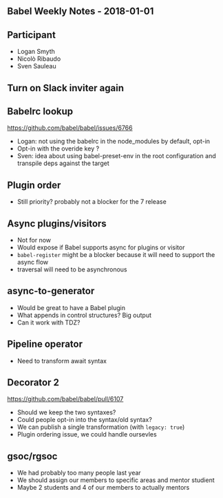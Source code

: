 ## Babel Weekly Notes - 2018-01-01

## Participant

- Logan Smyth
- Nicolò Ribaudo
- Sven Sauleau

## Turn on Slack inviter again

## Babelrc lookup

https://github.com/babel/babel/issues/6766

- Logan: not using the babelrc in the node_modules by default, opt-in
- Opt-in with the overide key ?
- Sven: idea about using babel-preset-env in the root configuration and transpile deps against the target

## Plugin order

- Still priority? probably not a blocker for the 7 release

## Async plugins/visitors

- Not for now
- Would expose if Babel supports async for plugins or visitor
- `babel-register` might be a blocker because it will need to support the async flow
- traversal will need to be asynchronous

## async-to-generator

- Would be great to have a Babel plugin
- What appends in control structures? Big output
- Can it work with TDZ?

## Pipeline operator

- Need to transform await syntax


## Decorator 2 

https://github.com/babel/babel/pull/6107

- Should we keep the two syntaxes?
- Could people opt-in into the syntax/old syntax?
- We can publish a single transformation (with `legacy: true`)
- Plugin ordering issue, we could handle oursevles

## gsoc/rgsoc

- We had probably too many people last year
- We should assign our members to specific areas and mentor studient
- Maybe 2 students and 4 of our members to actually mentors
